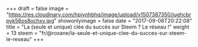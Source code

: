 +++
draft = false
image = "https://res.cloudinary.com/hpiynhbhq/image/upload/v1507387350/iughcbrpyk56os8ochxv.jpg"
showonlyimage = false
date = "2017-09-08T20:22:08"
title = "La (seule et unique) clée du succès sur Steem ? Le réseau !"
weight = 13
steem = "fr/@roxane/la-seule-et-unique-clee-du-succes-sur-steem-le-reseau"
+++

<!--more-->
